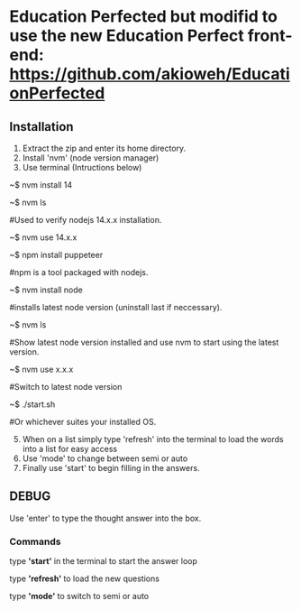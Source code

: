 # Education Perfected but modifid to use the new Education Perfect front-end: https://github.com/akioweh/EducationPerfected

## Installation
1. Extract the zip and enter its home directory.
2. Install 'nvm' (node version manager)
3. Use terminal (Intructions below)
	
 ~$ nvm install 14
	
 ~$ nvm ls
	
 #Used to verify nodejs 14.x.x installation.
	
 ~$ nvm use 14.x.x
	
 ~$ npm install puppeteer
	
 #npm is a tool packaged with nodejs.
	
 ~$ nvm install node
	
 #installs latest node version (uninstall last if neccessary).
	
 ~$ nvm ls
	
 #Show latest node version installed and use nvm to start using the latest version.
	
 ~$ nvm use x.x.x
 
 #Switch to latest node version

 ~$ ./start.sh 

 #Or whichever suites your installed OS.
	
5. When on a list simply type 'refresh' into the terminal to load the words into a list for easy access
6. Use 'mode' to change between semi or auto
7. Finally use 'start' to begin filling in the answers.

## DEBUG
Use 'enter' to type the thought answer into the box.

### Commands

type **'start'** in the terminal to start the answer loop

type **'refresh'** to load the new questions

type **'mode'** to switch to semi or auto
